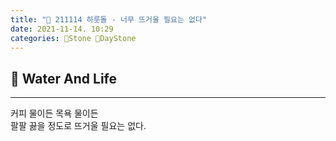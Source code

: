```yaml
---
title: "🌱 211114 하룻돌 - 너무 뜨거울 필요는 없다"
date: 2021-11-14. 10:29
categories: 🗿Stone 🌱DayStone
---
```


## 🗿 Water And Life

---

커피 물이든 목욕 물이든  
팔팔 끓을 정도로 뜨거울 필요는 없다.  
